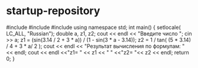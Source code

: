 # startup-repository
#include<iostream>
#include<cmath>
#include<clocale>
using namespace std;
int main() {
	setlocale( LC_ALL, "Russian");
	double a, z1, z2;
	cout << endl << "Введите число ";
	cin >> a;
	z1 = (sin(3.14 / 2 + 3 * a)) / (1 - sin(3 * a - 3.14));
	z2 = 1 / tan( (5 * 3.14) / 4 + 3 * a/ 2 );
	cout << endl << "Результат вычисления по формулам: " << endl;
	cout << endl <<"z1= " << z1 << "  " <<"z2= "<< z2 << endl;
	return 0;
}
